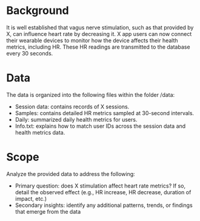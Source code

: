 # Background
It is well established that vagus nerve stimulation, such as that provided by X, can influence heart rate by decreasing it. X app users can now connect their wearable devices to monitor how the device affects their health metrics, including HR. These HR readings are transmitted to the database every 30 seconds. 

# Data
The data is organized into the following files within the folder /data:
- Session data: contains records of X sessions.
- Samples: contains detailed HR metrics sampled at 30-second intervals.
- Daily: summarized daily health metrics for users.
- Info.txt: explains how to match user IDs across the session data and health metrics data.

# Scope
Analyze the provided data to address the following:
- Primary question: does X stimulation affect heart rate metrics? If so, detail the observed effect (e.g., HR increase, HR decrease, duration of impact, etc.)
- Secondary insights: identify any additional patterns, trends, or findings that emerge from the data
